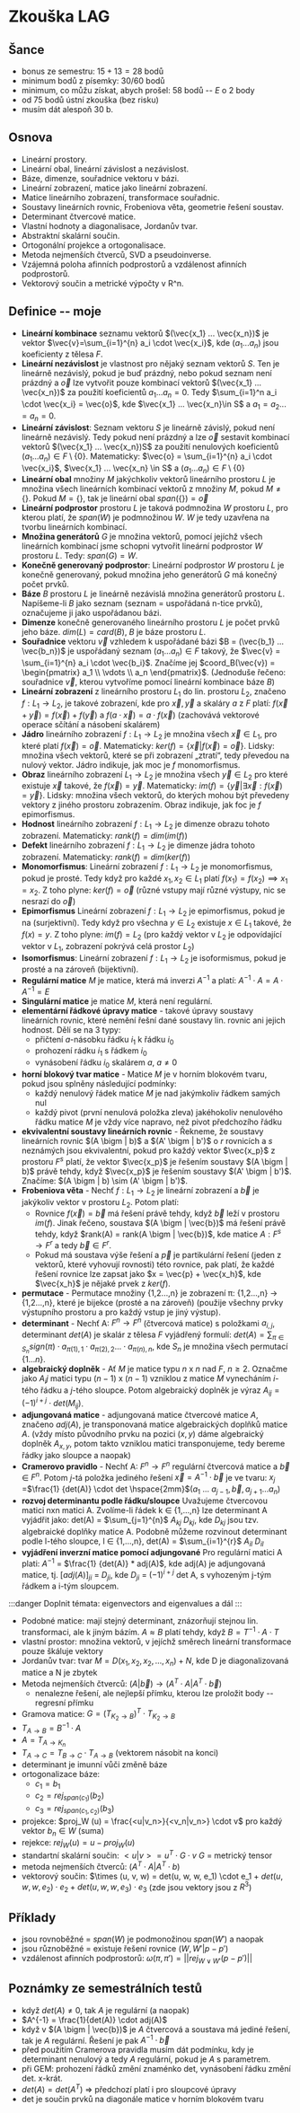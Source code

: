 # Zkouška LAG
## Šance
- bonus ze semestru: $15+13=28$ bodů
- minimum bodů z písemky: $30/60$ bodů
- minimum, co můžu získat, abych prošel: $58$ bodů -- $E$ o $2$ body
- od $75$ bodů ústní zkouška (bez risku)
- musím dát alespoň $30$ b.

## Osnova
- Lineární prostory.
- Lineární obal, lineární závislost a nezávislost.
- Báze, dimenze, souřadnice vektoru v bázi.
- Lineární zobrazení, matice jako lineární zobrazení.
- Matice lineárního zobrazení, transformace souřadnic.
- Soustavy lineárních rovnic, Frobeniova věta, geometrie řešení soustav.
- Determinant čtvercové matice.
- Vlastní hodnoty a diagonalisace, Jordanův tvar.
- Abstraktní skalární součin.
- Ortogonální projekce a ortogonalisace.
- Metoda nejmenších čtverců, SVD a pseudoinverse.
- Vzájemná poloha afinních podprostorů a vzdálenost afinních podprostorů.
- Vektorový součin a metrické výpočty v R^n.

## Definice -- moje
- **Lineární kombinace** seznamu vektorů $(\vec{x_1} ... \vec{x_n})$ je vektor $\vec{v}=\sum_{i=1}^{n} a_i \cdot \vec{x_i}$, kde $(a_1 ... a_n)$ jsou koeficienty z tělesa $F$.
- **Lineární nezávislost** je vlastnost pro nějaký seznam vektorů $S$. Ten je lineárně nezávislý, pokud je buď prázdný, nebo pokud seznam není prázdný a $\vec{o}$ lze vytvořit pouze kombinací vektorů $(\vec{x_1} ... \vec{x_n})$ za použití koeficientů $a_1 ... a_n = 0$. Tedy $\sum_{i=1}^n a_i \cdot \vec{x_i} = \vec{o}$, kde $\vec{x_1} ... \vec{x_n}\in S$ a $a_1 = a_2 ... = a_n = 0$.
- **Lineární závislost**: Seznam vektoru $S$ je lineárně závislý, pokud není lineárně nezávislý. Tedy pokud není prázdný a lze $\vec{o}$ sestavit kombinací vektorů $(\vec{x_1} ... \vec{x_n})S$ za použití nenulových koeficientů $(a_1 ... a_n) \in F \setminus \{0\}$. Matematicky: $\vec{o} = \sum_{i=1}^{n} a_i \cdot \vec{x_i}$, $\vec{x_1} ... \vec{x_n} \in S$ a $(a_1 ... a_n) \in F \setminus \{0\}$
- **Lineární obal** množiny $M$ jakýchkoliv vektorů lineárního prostoru $L$ je množina všech lineárních kombinací vektorů z množiny $M$, pokud $M \neq \{\}$. Pokud $M = \{\}$, tak je lineární obal $span(\{\}) = \vec{o}$
- **Lineární podprostor** prostoru $L$ je taková podmnožina $W$ prostoru $L$, pro kterou platí, že $span(W)$ je podmnožinou $W$. $W$ je tedy uzavřena na tvorbu lineárních kombinací.
- **Množina generátorů** $G$ je množina vektorů, pomocí jejíchž všech lineárních kombinací jsme schopni vytvořit lineární podprostor $W$ prostoru $L$. Tedy: $span(G) = W$.
- **Konečně generovaný podprostor**: Lineární podprostor $W$ prostoru $L$ je konečně generovaný, pokud množina jeho generátorů $G$ má konečný počet prvků.
- **Báze** $B$ prostoru $L$ je lineárně nezávislá množina generátorů prostoru $L$. Napíšeme-li $B$ jako seznam (seznam = uspořádaná n-tice prvků), označujeme ji jako uspořádanou bázi.
- **Dimenze** konečně generovaného lineárního prostoru $L$ je počet prvků jeho báze. $dim(L) = card(B)$, $B$ je báze prostoru $L$.
- **Souřadnice** vektoru $\vec{v}$ vzhledem k uspořádané bázi $B = (\vec{b_1} ... \vec{b_n})$ je uspořádaný seznam $(a_1 ... a_n) \in F$ takový, že $\vec{v} = \sum_{i=1}^{n} a_i \cdot \vec{b_i}$. Značíme jej $coord_B(\vec{v}) = \begin{pmatrix} a_1 \\ \vdots \\ a_n \end{pmatrix}$. (Jednoduše řečeno: souřadnice $\vec{v}$, kterou vytvoříme pomocí lineární kombinace báze $B$)
- **Lineární zobrazení** z lineárního prostoru $L_1$ do lin. prostoru $L_2$, značeno $f: L_1 \to L_2$, je takové zobrazení, kde pro $\vec{x}, \vec{y}$ a skaláry $a$ z $F$ platí: $f(\vec{x} + \vec{y}) = f(\vec{x}) + f(\vec{y})$ a $f(a \cdot \vec{x}) = a \cdot f(\vec{x})$ (zachovává vektorové operace sčítání a násobení skalárem)
- **Jádro** lineárního zobrazení $f: L_1 \to L_2$ je množina všech $\vec{x} \in L_1$, pro které platí $f(\vec{x}) = \vec{o}$. Matematicky: $ker(f) = \{\vec{x} | f(\vec{x}) = \vec{o}\}$. Lidsky: množina všech vektorů, které se při zobrazení „ztratí“, tedy převedou na nulový vektor. Jádro indikuje, jak moc je $f$ monomorfismus.
- **Obraz** lineárního zobrazení $L_1 \to L_2$ je množina všech $\vec{y} \in L_2$ pro které existuje $\vec{x}$ takové, že $f(\vec{x}) = \vec{y}$. Matematicky: $im(f) = \{\vec{y}| \exists \vec{x}: f(\vec{x}) = \vec{y}\}$. Lidsky: množina všech vektorů, do kterých mohou být převedeny vektory z jiného prostoru zobrazením. Obraz indikuje, jak foc je $f$ epimorfismus.
- **Hodnost** lineárního zobrazení $f: L_1 \to L_2$ je dimenze obrazu tohoto zobrazení. Matematicky: $rank(f) = dim(im(f))$
- **Defekt** lineárního zobrazení $f: L_1 \to L_2$ je dimenze jádra tohoto zobrazení. Matematicky: $rank(f) = dim(ker(f))$
- **Monomorfismus**: Lineární zobrazení $f: L_1 \to L_2$ je monomorfismus, pokud je prosté. Tedy když pro každé $x_1, x_2 \in L_1$ platí $f(x_1) = f(x_2) \implies x_1 = x_2$. Z toho plyne: $ker(f) = \vec{o}$ (různé vstupy mají různé výstupy, nic se nesrazí do $\vec{o}$)
- **Epimorfismus** Lineární zobrazení $f: L_1 \to L_2$ je epimorfismus, pokud je na (surjektivní). Tedy když pro všechna $y\in L_2$ existuje $x \in L_1$ takové, že $f(x) = y$. Z toho plyne: $im(f) = L_2$ (pro každý vektor v $L_2$ je odpovídající vektor v $L_1$, zobrazení pokrývá celá prostor $L_2$)
- **Isomorfismus**: Lineární zobrazení $f: L_1 \to L_2$ je isoformismus, pokud je prosté a na zároveň (bijektivní).
- **Regulární matice** $M$ je matice, která má inverzi $A^{-1}$ a platí: $A^{-1} \cdot A = A \cdot A^{-1} = E$
- **Singulární matice** je matice $M$, která není regulární.
- **elementární řádkové úpravy matice** - takové úpravy soustavy lineárních rovnic, které nemění řešní dané soustavy lin. rovnic ani jejich hodnost. Dělí se na 3 typy:
    - přičtení $a$-násobku řádku $i_1$ k řádku $i_0$
    - prohození rádku $i_1$ s řádkem $i_0$
    - vynásobení řádku $i_0$ skalárem $a$, $a\neq 0$
- **horní blokový tvar matice** - Matice $M$ je v horním blokovém tvaru, pokud jsou splněny následující podmínky: 
    - každý nenulový řádek matice $M$ je nad jakýmkoliv řádkem samých nul
    - každý pivot (první nenulová položka zleva) jakéhokoliv nenulového řádku matice $M$ je vždy více napravo, než pivot předchozího řádku
- **ekvivalentní soustavy lineárních rovnic** - Řekneme, že soustavy lineárních rovnic $(A \bigm | b)$ a $(A' \bigm | b')$ o $r$ rovnicích a $s$ neznámých jsou ekvivalentní, pokud pro každý vektor $\vec{x_p}$ z prostoru $F^s$ platí, že vektor $\vec{x_p}$ je řešením soustavy $(A \bigm | b)$ právě tehdy, když $\vec{x_p}$ je řešením soustavy $(A' \bigm | b')$. Značíme: $(A \bigm | b) \sim (A' \bigm | b')$.
- **Frobeniova věta** - Nechť $f: L_1 \to L_2$ je lineární zobrazení a $\vec{b}$ je jakýkoliv vektor v prostoru $L_2$. Potom platí:
    - Rovnice $f(\vec{x}) = \vec{b}$ má řešení právě tehdy, když $\vec{b}$ leží v prostoru $im(f)$. Jinak řečeno, soustava $(A \bigm | \vec{b})$ má řešení právě tehdy, když $rank(A) = rank(A \bigm | \vec{b})$, kde matice $A: F^s \to F^r$ a tedy $\vec{b} \in F^r$.
    - Pokud má soustava výše řešení a $\vec{p}$ je partikulární řešení (jeden z vektorů, které vyhovují rovnosti) této rovnice, pak platí, že každé řešení rovnice lze zapsat jako $x = \vec{p} + \vec{x_h}$, kde $\vec{x_h}$ je nějaké prvek z $ker(f)$.
- **permutace** - Permutace množiny {1,2...,n} je zobrazení π: {1,2...,n} $\to$ {1,2...,n}, které je bijekce (prosté a na zároveň) (použije všechny prvky výstupního prostoru a pro každý vstup je jiný výstup).
- **determinant** - Nechť A: $F^{n} \to F^{n}$ (čtvercová matice) s položkami $a_{i,j}$, determinant $det(A)$ je skalár z tělesa $F$ vyjádřený formulí: $det(A) = \sum_{π\in S_n} sign(π) \cdot a_{π(1), 1} \cdot a_{π(2), 2} ... \cdot a_{π(n), n}$, kde $S_n$ je množina všech permutací $\{1 ... n\}$.
- **algebraický doplněk** - Ať $M$ je matice typu $n$ x $n$ nad $F$, $n \geq 2$. Označme jako $A_ij$ matici typu $(n − 1)$ x $(n − 1)$ vzniklou z matice $M$ vynecháním $i$-tého řádku a $j$-tého sloupce. Potom algebraický doplněk je výraz $A_{ij} = (−1)^{i+j} \cdot det(M_{ij})$.
- **adjungovaná matice** - adjungovaná matice čtvercové matice $A$, značeno $adj(A)$, je transponovaná matice algebraických doplňků matice $A$. (vždy místo původního prvku na pozici $(x, y)$ dáme algebraický doplněk $A_{x, y}$, potom takto vzniklou matici transponujeme, tedy bereme řádky jako sloupce a naopak)
- **Cramerovo pravidlo** - Nechť A: $F^{n} \to F^{n}$ regulární čtvercová matice a $\vec{b}$ $\in$  $F^{n}$. Potom $j$-tá položka jediného řešení $\vec{x} = A^{-1} \cdot \vec{b}$ je ve tvaru: $x_j$ =$\frac{1} {det(A)} \cdot det \hspace{2mm}$($a_{1}$ ... $a_{j-1}, \vec{b}, a_{j+1} ... a_{n}$)
- **rozvoj determinantu podle řádku/sloupce** Uvažujeme čtvercovou matici nxn matici A. Zvolíme-li řádek k $\in$ {1,...,n} lze determinant A vyjádřit jako: det(A) = $\sum_{j=1}^{n}$ $A_{kj}$ $D_{kj}$, kde $D_{kj}$ jsou tzv. algebraické doplňky matice A. Podobně můžeme rozvinout determinant podle l-tého sloupce, l $\in$ {1,...,n}, det(A) = $\sum_{i=1}^{r}$ $A_{il}$ $D_{il}$
- **vyjádření inverzní matice pomocí adjungované** Pro regulární matici A plati: $A^{-1}$ = $\frac{1} {det(A)} * adj(A)$, kde adj(A) je adjungovaná matice, tj. $[adj(A)]_{ji}$ = $D_{ji}$, kde $D_{ji}$ = $(-1)^{i+j}$ det A, s vyhozeným j-tým řádkem a i-tým sloupcem.

:::danger
Doplnit témata: eigenvectors and eigenvalues a dál
:::

- Podobné matice: mají stejný determinant, znázorňují stejnou lin. transformaci, ale k jiným bázím. $A \approx B$ platí tehdy, když $B=T^{-1}\cdot A \cdot T$
- vlastní prostor: množina vektorů, v jejíchž směrech lineární transformace pouze škáluje vektory
- Jordanův tvar: tvar $M= D(x_1, x_2, x_2, ..., x_n) + N$, kde D je diagonalizovaná matice a N je zbytek
- Metoda nejmenších čtverců: $(A| \vec{b}) \to (A^T \cdot A | A^T \cdot \vec{b})$
    - nenalezne řešení, ale nejlepší přímku, kterou lze proložit body -- regresní přímku
- Gramova matice: $G = (T_{K_2 \to B})^T \cdot T_{K_2 \to B}$
- $T_{A \to B} = B^{-1} \cdot A$
- $A = T_{A \to K_n}$
- $T_{A \to C} = T_{B \to C} \cdot T_{A \to B}$ (vektorem násobit na konci)
- determinant je imunní vůči změně báze
- ortogonalizace báze:
    - $c_1 = b_1$
    - $c_2 = rej_{span(c_1)}(b_2)$
    - $c_3 = rej_{span(c_1, c_2)}(b_3)$
- projekce: $proj_W (u) = \frac{<u|v_n>}{<v_n|v_n>} \cdot v$ pro každý vektor $b_n \in W$ (suma)
- rejekce: $rej_W (u) = u - proj_W (u)$
- standartní skalární součin: $<u|v> = u^T \cdot G \cdot v$ $G$ = metrický tensor
- metoda nejmenších čtverců: $(A^T \cdot A | A^T \cdot b)$
- vektorový součin: $\times (u, v, w) = det(u, w, w, e_1) \cdot e_1 + $det(u, w, w, e_2) \cdot e_2 + det(u, w, w, e_3) \cdot e_3$ (zde jsou vektory jsou z $R^3$)

## Příklady
- jsou rovnoběžné = $span(W)$ je podmonožinou $span(W')$ a naopak
- jsou různoběžné = existuje řešení rovnice $(W, W' | p-p')$
- vzdálenost afinních podprostorů: $\omega(\pi, \pi') = || rej_{W \vee W'}(p-p') ||$

## Poznámky ze semestrálních testů
- když $det(A) \neq 0$, tak $A$ je regulární (a naopak)
- $A^{-1} = \frac{1}{det(A)} \cdot adj(A)$
- když v $(A \bigm | \vec{b})$ je $A$ čtvercová a soustava má jediné řešení, tak je $A$ regulární. Řešení je pak $A^{-1} \cdot \vec{b}$
- před použitím Cramerova pravidla musím dát podmínku, kdy je determinant nenulový a tedy $A$ regulární, pokud je $A$ s parametrem.
- při GEM: prohození řádků změní znaménko det, vynásobení řádku změní det. x-krát. 
- $det(A) = det(A^T)$ => předchozí platí i pro sloupcové úpravy
- det je součin prvků na diagonále matice v horním blokovém tvaru